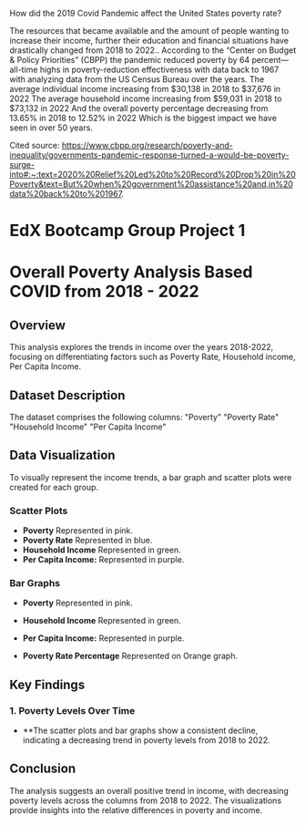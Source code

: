 How did the 2019 Covid Pandemic affect the United States poverty rate?

The resources that became available and the amount of people wanting to increase their income, further their education and financial situations have drastically changed from 2018 to 2022..  According to the “Center on Budget & Policy Priorities” (CBPP) the pandemic reduced poverty by 64 percent— all-time highs in poverty-reduction effectiveness with data back to 1967 with analyzing data from the US Census Bureau over the years. 
The average individual income increasing from $30,138 in 2018 to $37,676 in 2022
The average household income increasing from $59,031 in 2018 to $73,132 in 2022
And the overall poverty percentage decreasing from 13.65% in 2018 to 12.52% in 2022
Which is the biggest impact we have seen in over 50 years.

Cited source: https://www.cbpp.org/research/poverty-and-inequality/governments-pandemic-response-turned-a-would-be-poverty-surge-into#:~:text=2020%20Relief%20Led%20to%20Record%20Drop%20in%20Poverty&text=But%20when%20government%20assistance%20and,in%20data%20back%20to%201967.


# EdX Bootcamp Group Project 1
# Overall Poverty Analysis Based COVID from 2018 - 2022
## Overview

This analysis explores the trends in income over the years 2018-2022, focusing on differentiating factors such as Poverty Rate, Household income, Per Capita Income.
## Dataset Description
The dataset comprises the following columns:
"Poverty"
"Poverty Rate"
"Household Income"
"Per Capita Income"


## Data Visualization

To visually represent the income trends, a bar graph and scatter plots were created for each group.

### Scatter Plots

- **Poverty** Represented in pink.
- **Poverty Rate** Represented in blue.
- **Household Income** Represented in green.
- **Per Capita Income:** Represented in purple.

### Bar Graphs
- **Poverty** Represented in pink.
- **Household Income** Represented in green.
- **Per Capita Income:** Represented in purple.

- **Poverty Rate Percentage** Represented on Orange graph.

## Key Findings

### 1. Poverty Levels Over Time

- **The scatter plots and bar graphs show a consistent decline, indicating a decreasing trend in poverty levels from 2018 to 2022.
## Conclusion

The analysis suggests an overall positive trend in income, with decreasing poverty levels across the columns from 2018 to 2022. The visualizations provide insights into the relative differences in poverty and income. 



